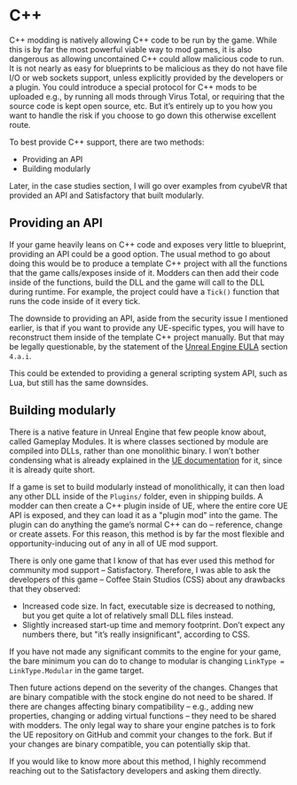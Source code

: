 # C++
C++ modding is natively allowing C++ code to be run by the game. While this is by far the most powerful viable way to mod games, it is also dangerous as allowing uncontained C++ could allow malicious code to run. It is not nearly as easy for blueprints to be malicious as they do not have file I/O or web sockets support, unless explicitly provided by the developers or a plugin. You could introduce a special protocol for C++ mods to be uploaded e.g., by running all mods through Virus Total, or requiring that the source code is kept open source, etc. But it’s entirely up to you how you want to handle the risk if you choose to go down this otherwise excellent route.

To best provide C++ support, there are two methods:
- Providing an API
- Building modularly

Later, in the case studies section, I will go over examples from cyubeVR that provided an API and Satisfactory that built modularly.

## Providing an API
If your game heavily leans on C++ code and exposes very little to blueprint, providing an API could be a good option. The usual method to go about doing this would be to produce a template C++ project with all the functions that the game calls/exposes inside of it. Modders can then add their code inside of the functions, build the DLL and the game will call to the DLL during runtime. For example, the project could have a `Tick()` function that runs the code inside of it every tick. 

The downside to providing an API, aside from the security issue I mentioned earlier, is that if you want to provide any UE-specific types, you will have to reconstruct them inside of the template C++ project manually. But that may be legally questionable, by the statement of the [Unreal Engine EULA](https://www.unrealengine.com/en-US/eula/unreal) section `4.a.i`. 

This could be extended to providing a general scripting system API, such as Lua, but still has the same downsides.

## Building modularly
There is a native feature in Unreal Engine that few people know about, called Gameplay Modules. It is where classes sectioned by module are compiled into DLLs, rather than one monolithic binary. I won’t bother condensing what is already explained in the [UE documentation](https://docs.unrealengine.com/4.27/en-US/ProgrammingAndScripting/GameplayArchitecture/Gameplay/) for it, since it is already quite short. 

If a game is set to build modularly instead of monolithically, it can then load any other DLL inside of the `Plugins/` folder, even in shipping builds. A modder can then create a C++ plugin inside of UE, where the entire core UE API is exposed, and they can load it as a "plugin mod" into the game. The plugin can do anything the game’s normal C++ can do – reference, change or create assets. For this reason, this method is by far the most flexible and opportunity-inducing out of any in all of UE mod support.

There is only one game that I know of that has ever used this method for community mod support – Satisfactory. Therefore, I was able to ask the developers of this game – Coffee Stain Studios (CSS) about any drawbacks that they observed:
- Increased code size. In fact, executable size is decreased to nothing, but you get quite a lot of relatively small DLL files instead.
- Slightly increased start-up time and memory footprint. Don’t expect any numbers there, but "it’s really insignificant", according to CSS.

If you have not made any significant commits to the engine for your game, the bare minimum you can do to change to modular is changing `LinkType = LinkType.Modular` in the game target. 

Then future actions depend on the severity of the changes. Changes that are binary compatible with the stock engine do not need to be shared. If there are changes affecting binary compatibility – e.g., adding new properties, changing or adding virtual functions – they need to be shared with modders. The only legal way to share your engine patches is to fork the UE repository on GitHub and commit your changes to the fork. But if your changes are binary compatible, you can potentially skip that. 

If you would like to know more about this method, I highly recommend reaching out to the Satisfactory developers and asking them directly. 